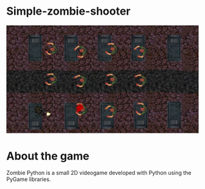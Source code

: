 # Simple-zombie-shooter

![Screenshot](preview_image.png)

About the game
==============
Zombie Python is a small 2D videogame developed with Python using the PyGame libraries.
